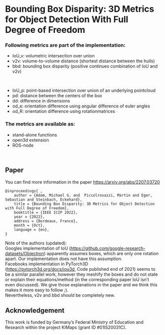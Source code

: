 # Bounding Box Disparity: 3D Metrics for Object Detection With Full Degree of Freedom
### Following metrics are part of the implementation:
- IoU_v: volumetric intersection over union
- v2v: volume-to-volume distance (shortest distance between the hulls)
- bbd: bounding box disparity (positive continues combination of IoU and v2v)
<br />

- IoU_p: point-based intersection over union of an underlying pointcloud
- pd: distance between the centers of the box
- dd: difference in dimensions
- od_e: orientation difference using angular difference of euler angles
- od_R: orientation difference using rotationmatrices

### The metrics are available as:
- stand-alone functions
- open3d extension
- ROS-node
<br />

## Paper
You can find more information in the paper
https://arxiv.org/abs/2207.03720

```
@inproceedings{ ,
	author = {Adam, Michael G. and  Piccolrovazzi, Martin and Eger, Sebastian and Steinbach, Eckehard},
	title = {Bounding Box Disparity: 3D Metrics for Object Detection with Full Degree of Freedom},
	booktitle = {IEEE ICIP 2022},
	year = {2022},
	address = {Bordeaux, France},
	month = {Oct},
	language = {en},
}
```

Note of the authors (updated):<br />
Googles implementation of IoU (https://github.com/google-research-datasets/Objectron) apparently assumes boxes, which are only one rotation apart. Our implementation does not have this assumption. <br />
Facebooks implementation in PyTorch3D (https://pytorch3d.org/docs/iou3d, Code published end of 2021) seems to be a similar parallel work, however they meshify the boxes and do not state or explain their equations/method (in the corresponding paper IoU isn’t even discussed). We give those explanations in the paper and we think this makes it more easy to follow ;).<br /> 
Nevertheless, v2v and bbd should be completely new.

## Acknowledgement
This work is funded by Germany’s Federal Ministry of Education and Research within the project KIMaps (grant ID #01IS20031C).
